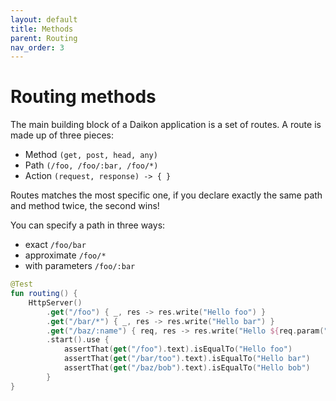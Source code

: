 ```yaml
---
layout: default
title: Methods
parent: Routing
nav_order: 3
---
```


# Routing methods

The main building block of a Daikon application is a set of routes. A route is made up of three pieces:

* Method ```(get, post, head, any)```
* Path ```(/foo, /foo/:bar, /foo/*)```
* Action ```(request, response) -> { }```

Routes matches the most specific one, if you declare exactly the same path and method twice, the second wins!

You can specify a path in three ways:
* exact ```/foo/bar```
* approximate ```/foo/*```
* with parameters ```/foo/:bar```

```kotlin
@Test
fun routing() {
    HttpServer()
        .get("/foo") { _, res -> res.write("Hello foo") }
        .get("/bar/*") { _, res -> res.write("Hello bar") }
        .get("/baz/:name") { req, res -> res.write("Hello ${req.param(":name")}") }
        .start().use {
            assertThat(get("/foo").text).isEqualTo("Hello foo")
            assertThat(get("/bar/too").text).isEqualTo("Hello bar")
            assertThat(get("/baz/bob").text).isEqualTo("Hello bob")
        }
}
```